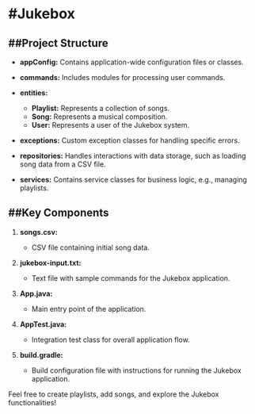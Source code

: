 # #Jukebox

## ##Project Structure

- **appConfig:** Contains application-wide configuration files or classes.
- **commands:** Includes modules for processing user commands.
- **entities:**

  - **Playlist:** Represents a collection of songs.
  - **Song:** Represents a musical composition.
  - **User:** Represents a user of the Jukebox system.
- **exceptions:** Custom exception classes for handling specific errors.
- **repositories:** Handles interactions with data storage, such as loading song data from a CSV file.
- **services:** Contains service classes for business logic, e.g., managing playlists.

## ##Key Components

1. **songs.csv:**

   - CSV file containing initial song data.
2. **jukebox-input.txt:**

   - Text file with sample commands for the Jukebox application.
3. **App.java:**

   - Main entry point of the application.
4. **AppTest.java:**

   - Integration test class for overall application flow.
5. **build.gradle:**

   - Build configuration file with instructions for running the Jukebox application.

Feel free to create playlists, add songs, and explore the Jukebox functionalities!
